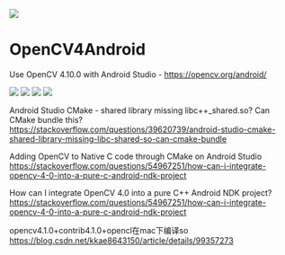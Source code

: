 ![](https://repository-images.githubusercontent.com/188975362/fce2f300-d188-11e9-8267-57f67f941f51)

# OpenCV4Android
Use OpenCV 4.10.0 with Android Studio - https://opencv.org/android/

![](https://img.shields.io/badge/OpenCV-v4.10.0-red.svg)
![](https://img.shields.io/badge/Android%20Studio-v2024.1.1-blue.svg)
![](https://img.shields.io/badge/Gradle-v7.5-blue.svg)
![](https://img.shields.io/badge/Android%20Gradle%20Plugin-v7.4.2-blue.svg)

Android Studio CMake - shared library missing libc++_shared.so? Can CMake bundle this?
https://stackoverflow.com/questions/39620739/android-studio-cmake-shared-library-missing-libc-shared-so-can-cmake-bundle

Adding OpenCV to Native C code through CMake on Android Studio
https://stackoverflow.com/questions/54967251/how-can-i-integrate-opencv-4-0-into-a-pure-c-android-ndk-project

How can I integrate OpenCV 4.0 into a pure C++ Android NDK project?
https://stackoverflow.com/questions/54967251/how-can-i-integrate-opencv-4-0-into-a-pure-c-android-ndk-project

opencv4.1.0+contrib4.1.0+opencl在mac下编译so
https://blog.csdn.net/kkae8643150/article/details/99357273
